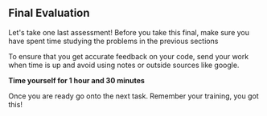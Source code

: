 ## Final Evaluation

Let's take one last assessment! Before you take this final, make sure you have spent
time studying the problems in the previous sections

To ensure that you get accurate feedback on your code, send your work when time is up and
avoid using notes or outside sources like google.

**Time yourself for 1 hour and 30 minutes**

Once you are ready go onto the next task. Remember your training, you got this!
